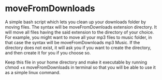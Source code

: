# moveFromDownloads
A simple bash script which lets you clean up your downloads folder by moving files. The syntax will be moveFromDownloads extension directory. It will move all files having the said extension to the directory of your choice. For example, you might want to move all your mp3 files to music folder, in that case the syntax will be moveFromDownloads mp3 Music. If the directory does not exist, it will ask you if you want to create the directory, and then create it for you if you choose so.

Keep this file in your home directory and make it executable by running chmod +x moveFromDownloads in terminal so that you will be able to use it as a simple linux command.
  

